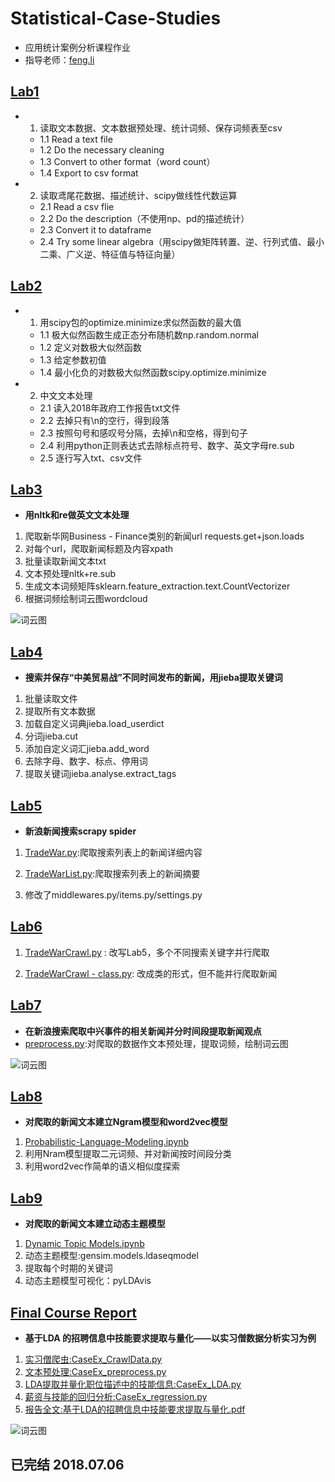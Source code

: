# Statistical-Case-Studies
- 应用统计案例分析课程作业
- 指导老师：[feng.li](https://github.com/feng-li)

## [Lab1](http://nbviewer.jupyter.org/github/Snowing-ST/Statistical-Case-Studies/blob/master/Lab1%20Data%20Structures.ipynb)
- 1. 读取文本数据、文本数据预处理、统计词频、保存词频表至csv
    - 1.1 Read a text file
    - 1.2 Do the necessary cleaning
    - 1.3 Convert to other format（word count）
    - 1.4 Export to csv format
    
- 2. 读取鸢尾花数据、描述统计、scipy做线性代数运算
    - 2.1 Read a csv flie
    - 2.2 Do the description（不使用np、pd的描述统计）
    - 2.3 Convert it to dataframe
    - 2.4 Try some linear algebra（用scipy做矩阵转置、逆、行列式值、最小二乘、广义逆、特征值与特征向量）

## [Lab2](http://nbviewer.jupyter.org/github/Snowing-ST/Statistical-Case-Studies/blob/master/Lab2%20Statistical%20Modeling/Lab2%20Statistical%20Modeling.ipynb)
- 1. 用scipy包的optimize.minimize求似然函数的最大值
    - 1.1 极大似然函数生成正态分布随机数np.random.normal
    - 1.2 定义对数极大似然函数
    - 1.3 给定参数初值
    - 1.4 最小化负的对数极大似然函数scipy.optimize.minimize

- 2. 中文文本处理
    - 2.1 读入2018年政府工作报告txt文件
    - 2.2 去掉只有\n的空行，得到段落
    - 2.3 按照句号和感叹号分隔，去掉\n和空格，得到句子
    - 2.4 利用python正则表达式去除标点符号、数字、英文字母re.sub
    - 2.5 逐行写入txt、csv文件

## [Lab3](http://nbviewer.jupyter.org/github/Snowing-ST/Statistical-Case-Studies/blob/master/Lab3%20English%20Text%20Processing/Lab3%20English%20Text%20Processing.ipynb)

- **用nltk和re做英文文本处理**

1. 爬取新华网Business - Finance类别的新闻url  requests.get+json.loads
2. 对每个url，爬取新闻标题及内容xpath
3. 批量读取新闻文本txt 
4. 文本预处理nltk+re.sub
5. 生成文本词频矩阵sklearn.feature_extraction.text.CountVectorizer  
6. 根据词频绘制词云图wordcloud

![词云图](https://github.com/Snowing-ST/Statistical-Case-Studies/blob/master/Lab3%20English%20Text%20Processing/coin_mask.jpg)

## [Lab4](http://nbviewer.jupyter.org/github/Snowing-ST/Statistical-Case-Studies/blob/master/Lab4%20Chinese%20Text%20Processing/Lab4%20Chinese%20Text%20Processing.ipynb)

- **搜索并保存“中美贸易战”不同时间发布的新闻，用jieba提取关键词**

1. 批量读取文件
2. 提取所有文本数据
3. 加载自定义词典jieba.load_userdict
4. 分词jieba.cut
5. 添加自定义词汇jieba.add_word
6. 去除字母、数字、标点、停用词
7. 提取关键词jieba.analyse.extract_tags

## [Lab5](https://github.com/Snowing-ST/Statistical-Case-Studies/tree/master/Lab5%20Scraping%20with%20Scrapy/newsSpider/spiders)

- **新浪新闻搜索scrapy spider**
1. [TradeWar.py](https://github.com/Snowing-ST/Statistical-Case-Studies/blob/master/Lab5%20Scraping%20with%20Scrapy/newsSpider/spiders/TradeWar.py):爬取搜索列表上的新闻详细内容

2. [TradeWarList.py](https://github.com/Snowing-ST/Statistical-Case-Studies/blob/master/Lab5%20Scraping%20with%20Scrapy/newsSpider/spiders/TradeWarList.py):爬取搜索列表上的新闻摘要

3. 修改了middlewares.py/items.py/settings.py

## [Lab6](https://github.com/Snowing-ST/Statistical-Case-Studies/tree/master/Lab6%20Scraping%20with%20xpath)

1. [TradeWarCrawl.py](https://github.com/Snowing-ST/Statistical-Case-Studies/blob/master/Lab6%20Scraping%20with%20xpath/TradeWarCrawl.py)
: 改写Lab5，多个不同搜索关键字并行爬取

2. [TradeWarCrawl - class.py](https://github.com/Snowing-ST/Statistical-Case-Studies/blob/master/Lab6%20Scraping%20with%20xpath/TradeWarCrawl%20-%20class.py): 改成类的形式，但不能并行爬取新闻

## [Lab7](https://github.com/Snowing-ST/Statistical-Case-Studies/tree/master/Lab7%20ZTE%20Events%20Text%20Analysis)
- **在新浪搜索爬取中兴事件的相关新闻并分时间段提取新闻观点**
- [preprocess.py](https://github.com/Snowing-ST/Statistical-Case-Studies/blob/master/Lab7%20ZTE%20Events%20Text%20Analysis/preprocess.py):对爬取的数据作文本预处理，提取词频，绘制词云图

 ![词云图](https://github.com/Snowing-ST/Statistical-Case-Studies/blob/master/Lab7%20ZTE%20Events%20Text%20Analysis/%E8%AF%8D%E4%BA%91%E5%9B%BE/period_1_wordcloud.jpg)

## [Lab8](https://github.com/Snowing-ST/Statistical-Case-Studies/tree/master/Lab8%20Probabilistic-Language-Modeling)
- **对爬取的新闻文本建立Ngram模型和word2vec模型**
1. [Probabilistic-Language-Modeling.ipynb](http://nbviewer.jupyter.org/github/Snowing-ST/Statistical-Case-Studies/blob/master/Lab8%20Probabilistic-Language-Modeling/Lab8%20Probabilistic-Language-Modeling.ipynb)
1. 利用Nram模型提取二元词频、并对新闻按时间段分类
2. 利用word2vec作简单的语义相似度探索

## [Lab9](https://github.com/Snowing-ST/Statistical-Case-Studies/tree/master/Lab9%20Dynamic%20Topic%20Model%20with%20Visulization)
- **对爬取的新闻文本建立动态主题模型**
1. [Dynamic Topic Models.ipynb](http://nbviewer.jupyter.org/github/Snowing-ST/Statistical-Case-Studies/blob/master/Lab9%20Dynamic%20Topic%20Model%20with%20Visulization/Lab9%20Dynamic%20Topic%20Models.ipynb)
2. 动态主题模型:gensim.models.ldaseqmodel
3. 提取每个时期的关键词
3. 动态主题模型可视化：pyLDAvis

## [Final Course Report](https://github.com/Snowing-ST/Statistical-Case-Studies/tree/master/CaseEx%20Extract%20Skill%20Imformation%20with%20LDA)
- **基于LDA 的招聘信息中技能要求提取与量化——以实习僧数据分析实习为例**
1. [实习僧爬虫:CaseEx_CrawlData.py](https://github.com/Snowing-ST/Statistical-Case-Studies/blob/master/CaseEx%20Extract%20Skill%20Imformation%20with%20LDA/CaseEx_CrawlData.py)
2. [文本预处理:CaseEx_preprocess.py](https://github.com/Snowing-ST/Statistical-Case-Studies/blob/master/CaseEx%20Extract%20Skill%20Imformation%20with%20LDA/CaseEx_preprocess.py)
3. [LDA提取并量化职位描述中的技能信息:CaseEx_LDA.py](https://github.com/Snowing-ST/Statistical-Case-Studies/blob/master/CaseEx%20Extract%20Skill%20Imformation%20with%20LDA/CaseEx_LDA.py)
4. [薪资与技能的回归分析:CaseEx_regression.py](https://github.com/Snowing-ST/Statistical-Case-Studies/blob/master/CaseEx%20Extract%20Skill%20Imformation%20with%20LDA/CaseEx_regression.py)
5. [报告全文:基于LDA的招聘信息中技能要求提取与量化.pdf](https://github.com/Snowing-ST/Statistical-Case-Studies/blob/master/CaseEx%20Extract%20Skill%20Imformation%20with%20LDA/%E5%9F%BA%E4%BA%8ELDA%E7%9A%84%E6%8B%9B%E8%81%98%E4%BF%A1%E6%81%AF%E4%B8%AD%E6%8A%80%E8%83%BD%E8%A6%81%E6%B1%82%E6%8F%90%E5%8F%96%E4%B8%8E%E9%87%8F%E5%8C%96.pdf)


![词云图](https://github.com/Snowing-ST/Statistical-Case-Studies/blob/master/CaseEx%20Extract%20Skill%20Imformation%20with%20LDA/shixiseng.png)


## 已完结 2018.07.06